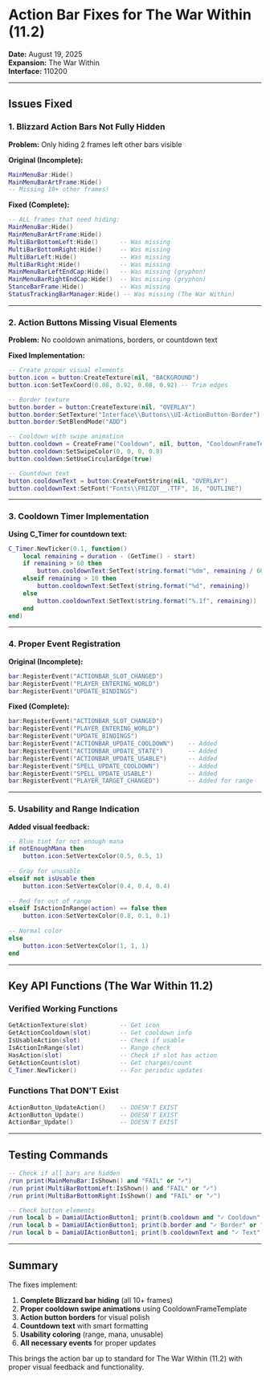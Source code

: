 # Action Bar Fixes for The War Within (11.2)
**Date:** August 19, 2025  
**Expansion:** The War Within  
**Interface:** 110200

---

## Issues Fixed

### 1. Blizzard Action Bars Not Fully Hidden

**Problem:** Only hiding 2 frames left other bars visible

**Original (Incomplete):**
```lua
MainMenuBar:Hide()
MainMenuBarArtFrame:Hide()
-- Missing 10+ other frames!
```

**Fixed (Complete):**
```lua
-- ALL frames that need hiding:
MainMenuBar:Hide()
MainMenuBarArtFrame:Hide()
MultiBarBottomLeft:Hide()      -- Was missing
MultiBarBottomRight:Hide()     -- Was missing
MultiBarLeft:Hide()            -- Was missing
MultiBarRight:Hide()           -- Was missing
MainMenuBarLeftEndCap:Hide()   -- Was missing (gryphon)
MainMenuBarRightEndCap:Hide()  -- Was missing (gryphon)
StanceBarFrame:Hide()          -- Was missing
StatusTrackingBarManager:Hide() -- Was missing (The War Within)
```

---

### 2. Action Buttons Missing Visual Elements

**Problem:** No cooldown animations, borders, or countdown text

**Fixed Implementation:**
```lua
-- Create proper visual elements
button.icon = button:CreateTexture(nil, "BACKGROUND")
button.icon:SetTexCoord(0.08, 0.92, 0.08, 0.92) -- Trim edges

-- Border texture
button.border = button:CreateTexture(nil, "OVERLAY")
button.border:SetTexture("Interface\\Buttons\\UI-ActionButton-Border")
button.border:SetBlendMode("ADD")

-- Cooldown with swipe animation
button.cooldown = CreateFrame("Cooldown", nil, button, "CooldownFrameTemplate")
button.cooldown:SetSwipeColor(0, 0, 0, 0.8)
button.cooldown:SetUseCircularEdge(true)

-- Countdown text
button.cooldownText = button:CreateFontString(nil, "OVERLAY")
button.cooldownText:SetFont("Fonts\\FRIZQT__.TTF", 16, "OUTLINE")
```

---

### 3. Cooldown Timer Implementation

**Using C_Timer for countdown text:**
```lua
C_Timer.NewTicker(0.1, function()
    local remaining = duration - (GetTime() - start)
    if remaining > 60 then
        button.cooldownText:SetText(string.format("%dm", remaining / 60))
    elseif remaining > 10 then
        button.cooldownText:SetText(string.format("%d", remaining))
    else
        button.cooldownText:SetText(string.format("%.1f", remaining))
    end
end)
```

---

### 4. Proper Event Registration

**Original (Incomplete):**
```lua
bar:RegisterEvent("ACTIONBAR_SLOT_CHANGED")
bar:RegisterEvent("PLAYER_ENTERING_WORLD")
bar:RegisterEvent("UPDATE_BINDINGS")
```

**Fixed (Complete):**
```lua
bar:RegisterEvent("ACTIONBAR_SLOT_CHANGED")
bar:RegisterEvent("PLAYER_ENTERING_WORLD")
bar:RegisterEvent("UPDATE_BINDINGS")
bar:RegisterEvent("ACTIONBAR_UPDATE_COOLDOWN")    -- Added
bar:RegisterEvent("ACTIONBAR_UPDATE_STATE")       -- Added
bar:RegisterEvent("ACTIONBAR_UPDATE_USABLE")      -- Added
bar:RegisterEvent("SPELL_UPDATE_COOLDOWN")        -- Added
bar:RegisterEvent("SPELL_UPDATE_USABLE")          -- Added
bar:RegisterEvent("PLAYER_TARGET_CHANGED")        -- Added for range
```

---

### 5. Usability and Range Indication

**Added visual feedback:**
```lua
-- Blue tint for not enough mana
if notEnoughMana then
    button.icon:SetVertexColor(0.5, 0.5, 1)
    
-- Gray for unusable
elseif not isUsable then
    button.icon:SetVertexColor(0.4, 0.4, 0.4)
    
-- Red for out of range
elseif IsActionInRange(action) == false then
    button.icon:SetVertexColor(0.8, 0.1, 0.1)
    
-- Normal color
else
    button.icon:SetVertexColor(1, 1, 1)
end
```

---

## Key API Functions (The War Within 11.2)

### Verified Working Functions
```lua
GetActionTexture(slot)         -- Get icon
GetActionCooldown(slot)        -- Get cooldown info
IsUsableAction(slot)           -- Check if usable
IsActionInRange(slot)          -- Range check
HasAction(slot)                -- Check if slot has action
GetActionCount(slot)           -- Get charges/count
C_Timer.NewTicker()            -- For periodic updates
```

### Functions That DON'T Exist
```lua
ActionButton_UpdateAction()    -- DOESN'T EXIST
ActionButton_Update()          -- DOESN'T EXIST
ActionBar_Update()             -- DOESN'T EXIST
```

---

## Testing Commands

```lua
-- Check if all bars are hidden
/run print(MainMenuBar:IsShown() and "FAIL" or "✓")
/run print(MultiBarBottomLeft:IsShown() and "FAIL" or "✓")
/run print(MultiBarBottomRight:IsShown() and "FAIL" or "✓")

-- Check button elements
/run local b = DamiaUIActionButton1; print(b.cooldown and "✓ Cooldown" or "✗")
/run local b = DamiaUIActionButton1; print(b.border and "✓ Border" or "✗")
/run local b = DamiaUIActionButton1; print(b.cooldownText and "✓ Text" or "✗")
```

---

## Summary

The fixes implement:
1. **Complete Blizzard bar hiding** (all 10+ frames)
2. **Proper cooldown swipe animations** using CooldownFrameTemplate
3. **Action button borders** for visual polish
4. **Countdown text** with smart formatting
5. **Usability coloring** (range, mana, unusable)
6. **All necessary events** for proper updates

This brings the action bar up to standard for The War Within (11.2) with proper visual feedback and functionality.